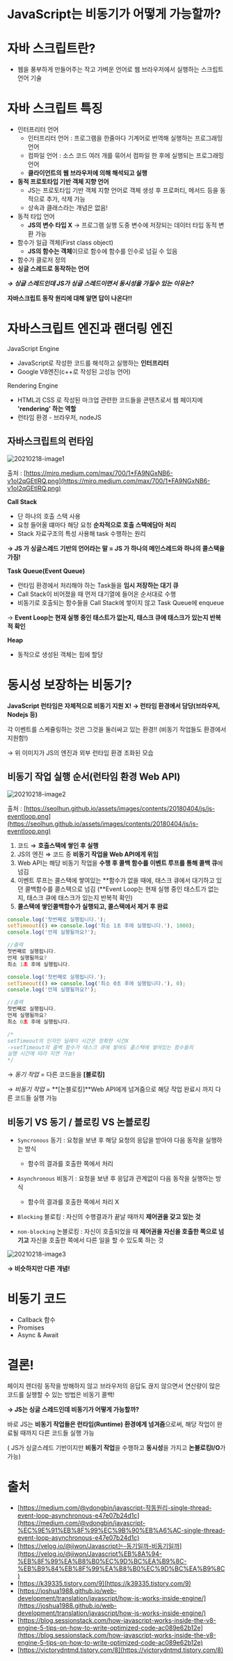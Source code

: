 # JavaScript는 비동기가 어떻게 가능할까?

# 자바 스크립트란?

- 웹을 풍부하게 만들어주는 작고 가벼운 언어로 웹 브라우저에서 실행하는 스크립트 언어 기술

# 자바 스크립트 특징

- 인터프리터 언어
    - 인터프리터 언어 : 프로그램을 한줄마다 기계어로 번역해 실행하는 프로그래밍 언어
    - 컴파일 언어 : 소스 코드 여러 개를 묶어서 컴파일 한 후에 실행되는 프로그래밍 언어
    - **클라이언트의 웹 브라우저에 의해 해석되고 실행**
- **동적 프로토타입 기반 객체 지향 언어**
    - JS는 프로토타입 기반 객체 지향 언어로 객체 생성 후 프로퍼티, 메서드 등을 동적으로 추가, 삭제 가능
    - 상속과 클래스라는 개념은 없음!
- 동적 타입 언어
    - **JS의 변수 타입 X** → 프로그램 실행 도중 변수에 저장되는 데이터 타입 동적 변환 가능
- 함수가 일급 객체(First class object)
    - **JS의 함수는 객체**이므로 함수에 함수를 인수로 넘길 수 있음
- 함수가 클로저 정의
- **싱글 스레드로 동작하는 언어**

***→ 싱글 스레드인데 JS가 싱글 스레드이면서 동시성을 가질수 있는 이유는?***

**자바스크립트 동작 원리에 대해 알면 답이 나온다!!**

# 자바스크립트 엔진과 랜더링 엔진

JavaScript Engine 

- JavaScript로 작성한 코드를 해석하고 실행하는 **인터프리터**
- Google V8엔진(c++로 작성된 고성능 언어)

Rendering Engine

- HTML괴 CSS 로 작성된 마크업 관련한 코드들을 콘텐츠로서 웹 페이지에 **'rendering' 하는 역할**
- 런타임 환경 - 브라우저, nodeJS

## 자바스크립트의 런타임

![20210218-image1](./Image/20210218-image1.png)

출처 : [https://miro.medium.com/max/700/1*FA9NGxNB6-v1oI2qGEtlRQ.png](https://miro.medium.com/max/700/1*FA9NGxNB6-v1oI2qGEtlRQ.png)

**Call Stack**

- 단 하나의 호출 스택 사용
- 요청 들어올 떄마다 해당 요청 **순차적으로 호출 스택에담아 처리**
- Stack 자료구조의 특성 사용해 task 수행하는 원리

**→ JS 가 싱글스레드 기반의 언어라는 말 = JS 가 하나의 메인스레드와 하나의 콜스택을 가짐!**

**Task Queue(Event Queue)**

- 런타임 환경에서 처리해야 하는 Task들을 **임시 저장하는 대기 큐**
- Call Stack이 비어졌을 때 먼저 대기열에 들어온 순서대로 수행
- 비동기로 호출되는 함수들을 Call Stack에 쌓이지 않고 Task Queue에 enqueue

→ **Event Loop는 현재 실행 중인 태스트가 없는지, 태스크 큐에 태스크가 있는지 반복적 확인**

**Heap**

- 동적으로 생성된 객체는 힙에 할당

# 동시성 보장하는 비동기?

 **JavaScript 런타임은 자체적으로 비동기 지원 X! → 런타임 환경에서 담당(브라우저, Nodejs 등)**

각 이벤트를 스케쥴링하는 것은 그것을 둘러싸고 있는 환경!! (비동기 작업들도 환경에서 지원함!)

→ 위 이미지가 JS의 엔진과 외부 런타임 환경 조화된 모습

## 비동기 작업 실행 순서(런타임 환경 Web API)

![20210218-image2](./Image/20210218-image2.png)

출처 : [https://seolhun.github.io/assets/images/contents/20180404/js/js-eventloop.png](https://seolhun.github.io/assets/images/contents/20180404/js/js-eventloop.png)

1. 코드 ⇒ **호출스택에 쌓인 후 실행**
2.  JS의 엔진 ⇒ 코드 중 **비동기 작업을 Web API에게 위임**
3.  Web API는 해당 비동기 작업을 **수행 후 콜백 함수를 이벤트 루프를 통해 콜백 큐**에 넘김
4. 이벤트 루프는 콜스택에 쌓여있는 **함수가 없을 때에, 태스크 큐에서 대기하고 있던 콜백함수를 콜스택으로 넘김
(**Event Loop는 현재 실행 중인 태스트가 없는지, 태스크 큐에 태스크가 있는지 반복적 확인)
5. **콜스택에 쌓인콜백함수가 실행되고, 콜스택에서 제거 후 완료**

```jsx
console.log('첫번째로 실행됩니다.');
setTimeout(() => console.log('최소 1초 후에 실행됩니다.'), 1000);
console.log('언제 실행될까요?');

//츨력
첫번째로 실행됩니다.
언제 실행될까요?
최소 1초 후에 실행됩니다.

console.log('첫번째로 실행됩니다.');
setTimeout(() => console.log('최소 0초 후에 실행됩니다.'), 0);
console.log('언제 실행될까요?');

//츨력
첫번째로 실행됩니다.
언제 실행될까요?
최소 0초 후에 실행됩니다.

/*
setTimeout의 인자인 딜레이 시간은 정확한 시간X
->setTimeout의 콜백 함수가 태스크 큐에 쌓여도 콜스택에 쌓여있는 함수들의
실행 시간에 따라 지연 가능!
*/
```

→ *동기 작업* = 다른 코드들을 **[블로킹]**

→ *비동기 작업* = **[논블로킹]**Web API에게 넘겨줌으로 해당 작업 완료시 까지 다른 코드들 실행 가능

## 비동기 VS 동기 / 블로킹 VS 논블로킹

- `Syncronous` 동기 : 요청을 보낸 후 해당 요청의 응답을 받아야 다음 동작을 실행하는 방식
    - 함수의 결과를 호출한 쪽에서 처리
- `Asynchronous` 비동기 : 요청을 보낸 후 응답과 관계없이 다음 동작을 실행하는 방식
    - 함수의 결과를 호출한 쪽에서 처리 X

- `Blocking` 블로킹 : 자신의 수행결과가 끝날 때까지 **제어권을 갖고 있는 것**
- `non-blocking` 논블로킹 : 자신이 호출되었을 때 **제어권을 자신을 호출한 쪽으로 넘기고** 자신을 호출한 쪽에서 다른 일을 할 수 있도록 하는 것

![20210218-image3](./Image/20210218-image3.png)

**→ 비슷하지만 다른 개념!**

# 비동기 코드

- Callback 함수
- Promises
- Async & Await

# 결론!

페이지 렌더링 동작을 방해하지 않고 브라우저의 응답도 끊지 않으면서 연산량이 많은 코드를 실행할 수 있는 방법은 비동기 콜백!

**→ JS는 싱글 스레드인데 비동기가 어떻게 가능할까?**

바로 JS는 **비동기 작업들은 런타임(Runtime) 환경에게 넘겨줌**으로써, 해당 작업이 완료될 때까지 다른 코드들 실행 가능

( JS가 싱글스레드 기반이지만 **비동기 작업**을 수행하고 **동시성**을 가지고 **논블로킹I/O**가 가능)

# 출처

- [https://medium.com/@vdongbin/javascript-작동원리-single-thread-event-loop-asynchronous-e47e07b24d1c](https://medium.com/@vdongbin/javascript-%EC%9E%91%EB%8F%99%EC%9B%90%EB%A6%AC-single-thread-event-loop-asynchronous-e47e07b24d1c)
- [https://velog.io/@jiwon/Javascript는-동기일까-비동기일까](https://velog.io/@jiwon/Javascript%EB%8A%94-%EB%8F%99%EA%B8%B0%EC%9D%BC%EA%B9%8C-%EB%B9%84%EB%8F%99%EA%B8%B0%EC%9D%BC%EA%B9%8C)
- [https://k39335.tistory.com/9](https://k39335.tistory.com/9)
- [https://joshua1988.github.io/web-development/translation/javascript/how-js-works-inside-engine/](https://joshua1988.github.io/web-development/translation/javascript/how-js-works-inside-engine/)
- [https://blog.sessionstack.com/how-javascript-works-inside-the-v8-engine-5-tips-on-how-to-write-optimized-code-ac089e62b12e](https://blog.sessionstack.com/how-javascript-works-inside-the-v8-engine-5-tips-on-how-to-write-optimized-code-ac089e62b12e)
- [https://victorydntmd.tistory.com/8](https://victorydntmd.tistory.com/8)
